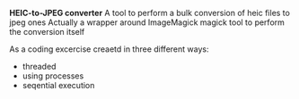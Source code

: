 **HEIC-to-JPEG converter**
A tool to perform a bulk conversion of heic files to jpeg ones
Actually a wrapper around ImageMagick magick tool to perform the conversion itself

As a coding excercise creaetd in three different ways:
 - threaded
 - using processes
 - seqential execution
